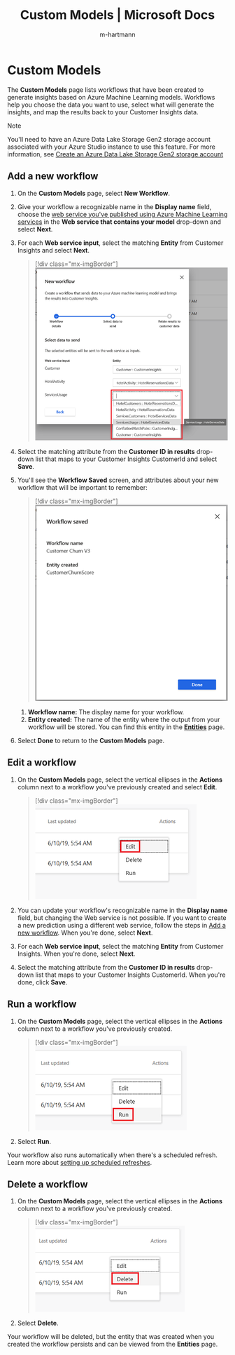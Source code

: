 ﻿---
title: "Custom Models | Microsoft Docs"
description: "Work with custom models from Azure Machine Learning in Dynamics 365 Customer Insights."
ms.date: 12/02/2019
ms.reviewer: ""
ms.service: dynamics-365-ai
ms.topic: "article"
applies_to: 
  - "Dynamics 365 (online)"
  - "Dynamics 365 Version 9.x"
author: m-hartmann
ms.author: mhart
manager: shellyha
---

# Custom Models

The **Custom Models** page lists workflows that have been created to generate insights based on Azure Machine Learning models. Workflows help you choose the data you want to use, select what will generate the insights, and map the results back to your Customer Insights data.

> [!NOTE]
> You'll need to have an Azure Data Lake Storage Gen2 storage account associated with your Azure Studio instance to use this feature. For more information, see [Create an Azure Data Lake Storage Gen2 storage account](https://docs.microsoft.com/azure/storage/blobs/data-lake-storage-quickstart-create-account)

## Add a new workflow

1. On the **Custom Models** page, select **New Workflow**.

2. Give your workflow a recognizable name in the **Display name** field, choose the [web service you've published using Azure Machine Learning services](https://docs.microsoft.com/azure/machine-learning/studio/publish-a-machine-learning-web-service#deploy-it-as-a-new-web-service) in the **Web service that contains your model** drop-down and select **Next**.

3. For each **Web service input**, select the matching **Entity** from Customer Insights and select **Next**.

   > [!div class="mx-imgBorder"]
   > ![Configure a workflow](media/intelligence-screen2.png "Configure a workflow")

4. Select the matching attribute from the **Customer ID in results** drop-down list that maps to your Customer Insights CustomerId and select **Save**.

5. You'll see the **Workflow Saved** screen, and attributes about your new workflow that will be important to remember:

   > [!div class="mx-imgBorder"]
   > ![Review workflow configuration](media/intelligence-screen4.png "Review workflow configuration")

   1. **Workflow name:** The display name for your workflow.
   2. **Entity created:** The name of the entity where the output from your workflow will be stored. You can find this entity in the **[Entities](pm-entities.md)** page.

6. Select **Done** to return to the **Custom Models** page.

## Edit a workflow

1. On the **Custom Models** page, select the vertical ellipses in the **Actions** column next to a workflow you've previously created and select **Edit**.

   > [!div class="mx-imgBorder"]
   > ![Edit action](media/intelligence-action-edit.png "Edit action")

2. You can update your workflow's recognizable name in the **Display name** field, but changing the Web service is not possible. If you want to create a new prediction using a different web service, follow the steps in [Add a new workflow](#add-a-new-workflow). When you're done, select **Next**.

3. For each **Web service input**, select the matching **Entity** from Customer Insights.  When you're done, select **Next**.

4. Select the matching attribute from the **Customer ID in results** drop-down list that maps to your Customer Insights CustomerId.  When you're done, click **Save**.

## Run a workflow

1. On the **Custom Models** page, select the vertical ellipses in the **Actions** column next to a workflow you've previously created.

   > [!div class="mx-imgBorder"]
   > ![Run action](media/intelligence-action-run.png "Run action")

2.  Select **Run**.

Your workflow also runs automatically when there's a scheduled refresh. Learn more about [setting up scheduled refreshes](pm-settings.md#schedule-tab).

## Delete a workflow

1. On the **Custom Models** page, select the vertical ellipses in the **Actions** column next to a workflow you've previously created.

   > [!div class="mx-imgBorder"]
   > ![Delete action](media/intelligence-action-delete.png "Delete action")

2. Select **Delete**.

Your workflow will be deleted, but the entity that was created when you created the workflow persists and can be viewed from the **Entities** page.
